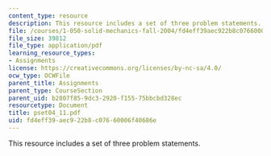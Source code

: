 ```yaml
---
content_type: resource
description: This resource includes a set of three problem statements.
file: /courses/1-050-solid-mechanics-fall-2004/fd4eff39aec922b8c07660006f40686e_pset04_11.pdf
file_size: 39812
file_type: application/pdf
learning_resource_types:
- Assignments
license: https://creativecommons.org/licenses/by-nc-sa/4.0/
ocw_type: OCWFile
parent_title: Assignments
parent_type: CourseSection
parent_uid: b2807f85-9dc3-2920-f155-75bbcbd328ec
resourcetype: Document
title: pset04_11.pdf
uid: fd4eff39-aec9-22b8-c076-60006f40686e
---
```

This resource includes a set of three problem statements.